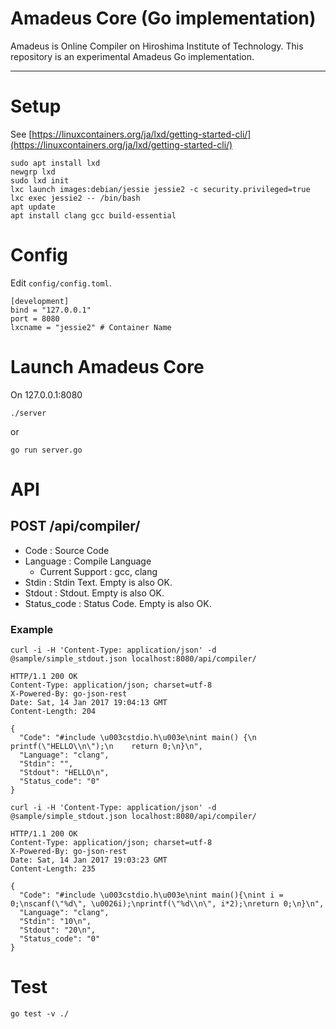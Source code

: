 # Amadeus Core (Go implementation)

Amadeus is Online Compiler on Hiroshima Institute of Technology.
This repository is an experimental Amadeus Go implementation.

---

# Setup

See [https://linuxcontainers.org/ja/lxd/getting-started-cli/](https://linuxcontainers.org/ja/lxd/getting-started-cli/)

```
sudo apt install lxd
newgrp lxd
sudo lxd init
lxc launch images:debian/jessie jessie2 -c security.privileged=true
lxc exec jessie2 -- /bin/bash
apt update
apt install clang gcc build-essential
```

# Config

Edit `config/config.toml`.

```
[development]
bind = "127.0.0.1"
port = 8080
lxcname = "jessie2" # Container Name
```

# Launch Amadeus Core

On 127.0.0.1:8080
```
./server
```
or
```
go run server.go
```

# API

## POST /api/compiler/ 

- Code : Source Code
- Language : Compile Language
    - Current Support : gcc, clang
- Stdin : Stdin Text. Empty is also OK.
- Stdout : Stdout. Empty is also OK.
- Status_code : Status Code. Empty is also OK.

### Example

```
curl -i -H 'Content-Type: application/json' -d @sample/simple_stdout.json localhost:8080/api/compiler/

HTTP/1.1 200 OK
Content-Type: application/json; charset=utf-8
X-Powered-By: go-json-rest
Date: Sat, 14 Jan 2017 19:04:13 GMT
Content-Length: 204

{
  "Code": "#include \u003cstdio.h\u003e\nint main() {\n    printf(\"HELLO\\n\");\n    return 0;\n}\n",
  "Language": "clang",
  "Stdin": "",
  "Stdout": "HELLO\n",
  "Status_code": "0"
}
```

```
curl -i -H 'Content-Type: application/json' -d @sample/simple_stdout.json localhost:8080/api/compiler/

HTTP/1.1 200 OK
Content-Type: application/json; charset=utf-8
X-Powered-By: go-json-rest
Date: Sat, 14 Jan 2017 19:03:23 GMT
Content-Length: 235

{
  "Code": "#include \u003cstdio.h\u003e\nint main(){\nint i = 0;\nscanf(\"%d\", \u0026i);\nprintf(\"%d\\n\", i*2);\nreturn 0;\n}\n",
  "Language": "clang",
  "Stdin": "10\n",
  "Stdout": "20\n",
  "Status_code": "0"
}
```

# Test

```
go test -v ./
```
